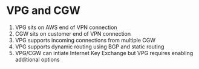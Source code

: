 # VPG and CGW
1. VPG sits on AWS end of VPN connection
2. CGW sits on customer end of VPN connection
3. VPG supports incoming connections from multiple CGW
4. VPG supports dynamic routing using BGP and static routing
5. VPG/CGW can intiate Internet Key Exchange but VPG requires enabling additional options
